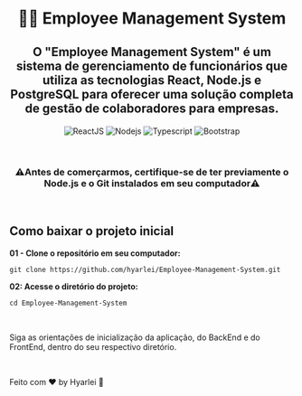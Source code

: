 <h1 align="center">👨‍💻 Employee Management System</h1>

<h2 align="center"> O "Employee Management System" é um sistema de gerenciamento de funcionários que utiliza as tecnologias React, Node.js e PostgreSQL para oferecer uma solução completa de gestão de colaboradores para empresas.</h2>

<p align="center">
  <img align="center" src="https://img.shields.io/badge/ReactJS-61DAFB?style=for-the-badge&logo=react&logoColor=black" alt="ReactJS" />
  <img align="center" src="https://img.shields.io/badge/Nodejs-303030?style=for-the-badge&logo=node.js&logoColor=green" alt="Nodejs" />
  <img align="center" src="https://img.shields.io/badge/Javascript-F1DD35?style=for-the-badge&logo=javascript&logoColor=white" alt="Typescript" />
  <img align="center" src="https://img.shields.io/badge/bootstrap-%238511FA.svg?style=for-the-badge&logo=bootstrap&logoColor=white" alt="Bootstrap" />
  
</p>

<br>

<h3 align="center">⚠️Antes de comerçarmos, certifique-se de ter previamente o Node.js e o Git instalados em seu computador⚠️</h2>

<br>

## Como baixar o projeto inicial

**01 - Clone o repositório em seu computador:**

    git clone https://github.com/hyarlei/Employee-Management-System.git

**02: Acesse o diretório do projeto:**

    cd Employee-Management-System

<br>

Siga as orientações de inicialização da aplicação, do BackEnd e do FrontEnd, dentro do seu respectivo diretório.

<br>

Feito com ♥ by Hyarlei :wave: